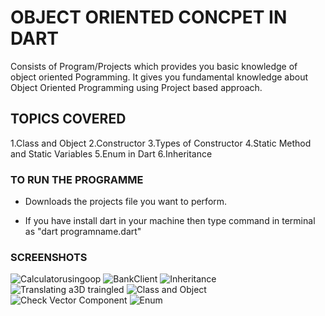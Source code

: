 # OBJECT ORIENTED CONCPET IN DART
Consists of  Program/Projects which provides you basic knowledge of object oriented Pogramming.
It gives you fundamental knowledge about Object Oriented Programming using Project based approach.

## TOPICS COVERED
1.Class and Object
2.Constructor
3.Types of Constructor
4.Static Method and Static Variables
5.Enum in Dart
6.Inheritance

### TO RUN THE PROGRAMME
- Downloads the projects file you want to perform.

- If you have install dart in your machine then type command in terminal as "dart programname.dart"

### SCREENSHOTS
![Calculatorusingoop](https://user-images.githubusercontent.com/82046769/212520298-5ae45da4-25d6-4103-9587-04f89b66d35a.png)
![BankClient](https://user-images.githubusercontent.com/82046769/212520306-5024307f-f614-439b-b867-09a9550e0711.png)
![Inheritance](https://user-images.githubusercontent.com/82046769/212520313-22ccbb61-b16d-40e2-bb71-186ebdf76888.png)
![Translating a3D traingled](https://user-images.githubusercontent.com/82046769/212520326-ad17237d-6b4f-4c1f-9d88-8e754b7cac5a.png)
![Class and Object](https://user-images.githubusercontent.com/82046769/212520352-0b856cca-7621-4a71-b13f-19d72bbc291e.png)
![Check Vector Component](https://user-images.githubusercontent.com/82046769/212520366-776ebb23-c782-4273-96af-9129d0224d81.png)
![Enum](https://user-images.githubusercontent.com/82046769/212520465-86831d9a-bc63-4116-905b-44fa7fd5f1a9.png)


